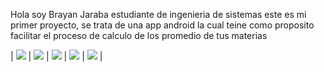Hola soy Brayan Jaraba estudiante de ingenieria de sistemas 
este es mi primer proyecto, se trata de una app android la cual teine como proposito facilitar el proceso de calculo de los promedio de tus materias 

| ![ ](https://drive.google.com/file/d/191UJimojy5MWSde2ii2KIfrNSPxbIh1Y/view?usp=drive_link) | ![ ](https://drive.google.com/file/d/1z3ubm5209mYeSNd35KJrsp3lnNwVfCvW/view?usp=drive_link) | ![ ](https://drive.google.com/file/d/1Lyehc4mk5aMlfzN1qESnd4s09l-IKEvD/view?usp=drive_link) | ![ ](https://drive.google.com/file/d/10UkjH8z8fPpWQMr6TD8mvs5GIjggDIUZ/view?usp=drive_link) | ![ ](https://drive.google.com/file/d/1B9py5wysG7XBQH0spR5mluqpn12FozrB/view?usp=drive_link) |
